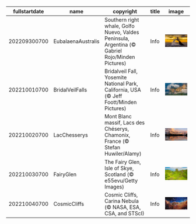 |fullstartdate|name|copyright|title|image|
|--|--|--|--|--|
202209300700|EubalaenaAustralis|Southern right whale, Golfo Nuevo, Valdes Peninsula, Argentina (© Gabriel Rojo/Minden Pictures)|Info|![](/en-AU/2022/10/202209300700EubalaenaAustralis.jpg)|
202210010700|BridalVeilFalls|Bridalveil Fall, Yosemite National Park, California, USA (© Jeff Foott/Minden Pictures)|Info|![](/en-AU/2022/10/202210010700BridalVeilFalls.jpg)|
202210020700|LacChesserys|Mont Blanc massif, Lacs des Chéserys, Chamonix, France (© Stefan Huwiler/Alamy)|Info|![](/en-AU/2022/10/202210020700LacChesserys.jpg)|
202210030700|FairyGlen|The Fairy Glen, Isle of Skye, Scotland (© e55evu/Getty Images)|Info|![](/en-AU/2022/10/202210030700FairyGlen.jpg)|
202210040700|CosmicCliffs|Cosmic Cliffs, Carina Nebula (© NASA, ESA, CSA, and STScI)|Info|![](/en-AU/2022/10/202210040700CosmicCliffs.jpg)|
